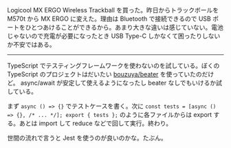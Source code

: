 Logicool MX ERGO Wireless Trackball を買った。昨日からトラックボールを M570t から MX ERGO に変えた。理由は Bluetooth で接続できるので USB ポートをひとつあけることができるから。あまり大きな違いは感じていない。電池じゃないので充電が必要になったとき USB Type-C しかなくて困ったりしないか不安ではある。

---

TypeScript でテスティングフレームワークを使わないのを試している。ぼくの TypeScript のプロジェクトはだいたい [bouzuya/beater][] を使っていたのだけど。 async/await が安定して使えるようになったし beater なしでもいけるか試している。

まず `async () => {}` でテストケースを書く。次に `const tests = [async () => {}, /* ... */]; export { tests };` のように各ファイルからは export する。あとは import して reduce などで回して実行。終わり。

世間の流れで言うと Jest を使うのが良いのかな。たぶん。

[bouzuya/beater]: https://github.com/bouzuya/beater
